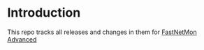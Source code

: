 # Introduction

This repo tracks all releases and changes in them for [FastNetMon Advanced](https://github.com/FastNetMon/fastnetmon-advanced-releases/releases)
